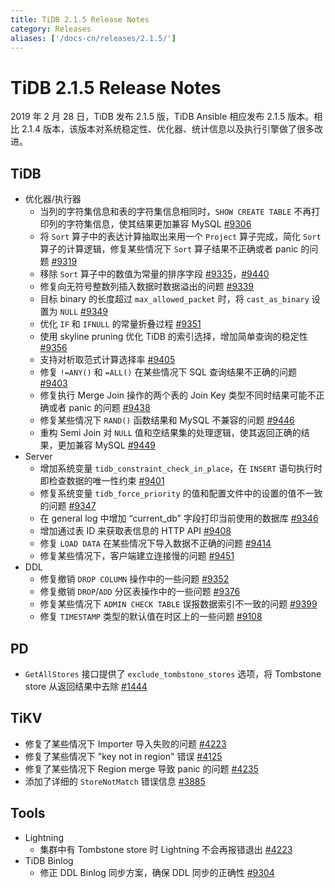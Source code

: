 ```yaml
---
title: TiDB 2.1.5 Release Notes
category: Releases
aliases: ['/docs-cn/releases/2.1.5/']
---
```


# TiDB 2.1.5 Release Notes

2019 年 2 月 28 日，TiDB 发布 2.1.5 版，TiDB Ansible 相应发布 2.1.5 版本。相比 2.1.4 版本，该版本对系统稳定性、优化器、统计信息以及执行引擎做了很多改进。

## TiDB

+ 优化器/执行器
    - 当列的字符集信息和表的字符集信息相同时，`SHOW CREATE TABLE` 不再打印列的字符集信息，使其结果更加兼容 MySQL [#9306](https://github.com/pingcap/tidb/pull/9306)
    - 将 `Sort` 算子中的表达计算抽取出来用一个 `Project` 算子完成，简化 `Sort` 算子的计算逻辑，修复某些情况下 `Sort` 算子结果不正确或者 panic 的问题 [#9319](https://github.com/pingcap/tidb/pull/9319)
    - 移除 `Sort` 算子中的数值为常量的排序字段 [#9335](https://github.com/pingcap/tidb/pull/9335)，[#9440](https://github.com/pingcap/tidb/pull/9440)
    - 修复向无符号整数列插入数据时数据溢出的问题 [#9339](https://github.com/pingcap/tidb/pull/9339)
    - 目标 binary 的长度超过 `max_allowed_packet` 时，将 `cast_as_binary` 设置为 `NULL` [#9349](https://github.com/pingcap/tidb/pull/9349)
    - 优化 `IF` 和 `IFNULL` 的常量折叠过程 [#9351](https://github.com/pingcap/tidb/pull/9351)
    - 使用 skyline pruning 优化 TiDB 的索引选择，增加简单查询的稳定性 [#9356](https://github.com/pingcap/tidb/pull/9356)
    - 支持对析取范式计算选择率 [#9405](https://github.com/pingcap/tidb/pull/9405)
    - 修复 `!=ANY()` 和 `=ALL()` 在某些情况下 SQL 查询结果不正确的问题 [#9403](https://github.com/pingcap/tidb/pull/9403)
    - 修复执行 Merge Join 操作的两个表的 Join Key 类型不同时结果可能不正确或者 panic 的问题 [#9438](https://github.com/pingcap/tidb/pull/9438)
    - 修复某些情况下 `RAND()` 函数结果和 MySQL 不兼容的问题 [#9446](https://github.com/pingcap/tidb/pull/9446)
    - 重构 Semi Join 对 `NULL` 值和空结果集的处理逻辑，使其返回正确的结果，更加兼容 MySQL [#9449](https://github.com/pingcap/tidb/pull/9449)
+ Server
    - 增加系统变量 `tidb_constraint_check_in_place`，在 `INSERT` 语句执行时即检查数据的唯一性约束 [#9401](https://github.com/pingcap/tidb/pull/9401)
    - 修复系统变量 `tidb_force_priority` 的值和配置文件中的设置的值不一致的问题 [#9347](https://github.com/pingcap/tidb/pull/9347)
    - 在 general log 中增加 “current_db” 字段打印当前使用的数据库 [#9346](https://github.com/pingcap/tidb/pull/9346)
    - 增加通过表 ID 来获取表信息的 HTTP API [#9408](https://github.com/pingcap/tidb/pull/9408)
    - 修复 `LOAD DATA` 在某些情况下导入数据不正确的问题 [#9414](https://github.com/pingcap/tidb/pull/9414)
    - 修复某些情况下，客户端建立连接慢的问题 [#9451](https://github.com/pingcap/tidb/pull/9451)
+ DDL
    - 修复撤销 `DROP COLUMN` 操作中的一些问题 [#9352](https://github.com/pingcap/tidb/pull/9352)
    - 修复撤销 `DROP`/`ADD` 分区表操作中的一些问题 [#9376](https://github.com/pingcap/tidb/pull/9376)
    - 修复某些情况下 `ADMIN CHECK TABLE` 误报数据索引不一致的问题 [#9399](https://github.com/pingcap/tidb/pull/9399)
    - 修复 `TIMESTAMP` 类型的默认值在时区上的一些问题 [#9108](https://github.com/pingcap/tidb/pull/9108)

## PD

- `GetAllStores` 接口提供了 `exclude_tombstone_stores` 选项，将 Tombstone store 从返回结果中去除 [#1444](https://github.com/pingcap/pd/pull/1444)

## TiKV

- 修复了某些情况下 Importer 导入失败的问题 [#4223](https://github.com/tikv/tikv/pull/4223)
- 修复了某些情况下 "key not in region" 错误 [#4125](https://github.com/tikv/tikv/pull/4125)
- 修复了某些情况下 Region merge 导致 panic 的问题 [#4235](https://github.com/tikv/tikv/pull/4235)
- 添加了详细的 `StoreNotMatch` 错误信息 [#3885](https://github.com/tikv/tikv/pull/3885)

## Tools

+ Lightning
    - 集群中有 Tombstone store 时 Lightning 不会再报错退出 [#4223](https://github.com/tikv/tikv/pull/4223)
+ TiDB Binlog
    - 修正 DDL Binlog 同步方案，确保 DDL 同步的正确性 [#9304](https://github.com/pingcap/tidb/issues/9304)
